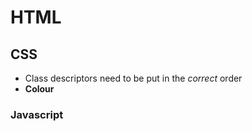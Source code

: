 # HTML
## CSS
* Class descriptors need to be put in the *correct* order
* __Colour__
### Javascript
